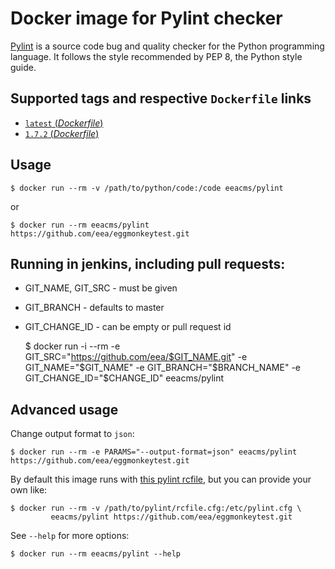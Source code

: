# Docker image for Pylint checker

[Pylint](https://www.pylint.org/) is a source code bug and quality checker for the Python programming language. It follows the style recommended by PEP 8, the Python style guide. 

## Supported tags and respective `Dockerfile` links

- [`latest` (*Dockerfile*)](https://github.com/eea/eea.docker.pylint/blob/master/Dockerfile)
- [`1.7.2` (*Dockerfile*)](https://github.com/eea/eea.docker.pylint/blob/1.7.2/Dockerfile)

## Usage

    $ docker run --rm -v /path/to/python/code:/code eeacms/pylint

or

    $ docker run --rm eeacms/pylint https://github.com/eea/eggmonkeytest.git

## Running in jenkins, including pull requests:

* GIT_NAME, GIT_SRC  - must be given
* GIT_BRANCH - defaults to master
* GIT_CHANGE_ID - can be empty or pull request id


    $ docker run -i --rm -e GIT_SRC="https://github.com/eea/$GIT_NAME.git" -e GIT_NAME="$GIT_NAME" -e GIT_BRANCH="$BRANCH_NAME" -e GIT_CHANGE_ID="$CHANGE_ID" eeacms/pylint


## Advanced usage

Change output format to `json`:

    $ docker run --rm -e PARAMS="--output-format=json" eeacms/pylint https://github.com/eea/eggmonkeytest.git


By default this image runs with [this pylint rcfile](https://github.com/eea/eea.docker.pylint/blob/master/pylint.cfg),
but you can provide your own like:


    $ docker run --rm -v /path/to/pylint/rcfile.cfg:/etc/pylint.cfg \
             eeacms/pylint https://github.com/eea/eggmonkeytest.git


See `--help` for more options:

    $ docker run --rm eeacms/pylint --help

